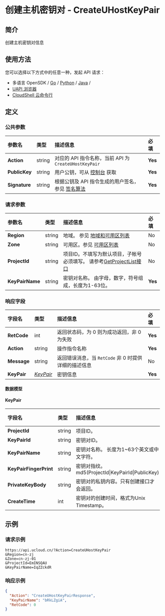 # 创建主机密钥对 - CreateUHostKeyPair

## 简介

创建主机密钥对信息






## 使用方法

您可以选择以下方式中的任意一种，发起 API 请求：
- 多语言 OpenSDK / [Go](https://github.com/ucloud/ucloud-sdk-go) / [Python](https://github.com/ucloud/ucloud-sdk-python3) / [Java](https://github.com/ucloud/ucloud-sdk-java) /
- [UAPI 浏览器](https://console.ucloud.cn/uapi/detail?id=CreateUHostKeyPair)
- [CloudShell 云命令行](https://shell.ucloud.cn/)


## 定义

### 公共参数

| 参数名 | 类型 | 描述信息 | 必填 |
|:---|:---|:---|:---|
| **Action**     | string  | 对应的 API 指令名称，当前 API 为 `CreateUHostKeyPair`                        | **Yes** |
| **PublicKey**  | string  | 用户公钥，可从 [控制台](https://console.ucloud.cn/uapi/apikey) 获取                                             | **Yes** |
| **Signature**  | string  | 根据公钥及 API 指令生成的用户签名，参见 [签名算法](api/summary/signature.md)  | **Yes** |

### 请求参数

| 参数名 | 类型 | 描述信息 | 必填 |
|:---|:---|:---|:---|
| **Region** | string | 地域。 参见 [地域和可用区列表](https://docs.ucloud.cn/api/summary/regionlist) |No|
| **Zone** | string | 可用区。参见 [可用区列表](https://docs.ucloud.cn/api/summary/regionlist) |No|
| **ProjectId** | string | 项目ID。不填写为默认项目，子帐号必须填写。 请参考[GetProjectList接口](https://docs.ucloud.cn/api/summary/get_project_list) |No|
| **KeyPairName** | string | 密钥对名称。 由字母，数字，符号组成，长度为1-63位。 |**Yes**|

### 响应字段

| 字段名 | 类型 | 描述信息 | 必填 |
|:---|:---|:---|:---|
| **RetCode** | int | 返回状态码，为 0 则为成功返回，非 0 为失败 |**Yes**|
| **Action** | string | 操作指令名称 |**Yes**|
| **Message** | string | 返回错误消息，当 `RetCode` 非 0 时提供详细的描述信息 |No|
| **KeyPair** | [*KeyPair*](#KeyPair) | 密钥信息 |**Yes**|

#### 数据模型


#### KeyPair

| 字段名 | 类型 | 描述信息 | 必填 |
|:---|:---|:---|:---|
| **ProjectId** | string | 项目ID。 |No|
| **KeyPairId** | string | 密钥对ID。 |No|
| **KeyPairName** | string | 密钥对名称。 长度为1\~63个英文或中文字符。 |No|
| **KeyPairFingerPrint** | string | 密钥对指纹。md5(ProjectId\|KeyPairId\|PublicKey) |No|
| **PrivateKeyBody** | string | 密钥对的私钥内容。只有创建接口才会返回。 |No|
| **CreateTime** | int | 密钥对的创建时间，格式为Unix Timestamp。 |No|

## 示例

### 请求示例
    
```
https://api.ucloud.cn/?Action=CreateUHostKeyPair
&Region=cn-zj
&Zone=cn-zj-01
&ProjectId=EmINSQAU
&KeyPairName=IqZZckdR
```

### 响应示例
    
```json
{
  "Action": "CreateUHostKeyPairResponse",
  "KeyPairName": "bRkLZgiA",
  "RetCode": 0
}
```





